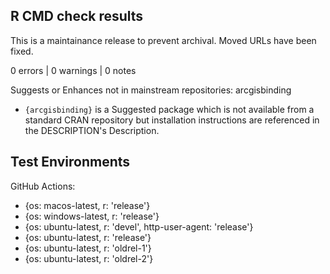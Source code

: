 ## R CMD check results

This is a maintainance release to prevent archival. Moved URLs have been fixed.

0 errors | 0 warnings | 0 notes

Suggests or Enhances not in mainstream repositories:
  arcgisbinding

- `{arcgisbinding}` is a Suggested package which is not available from a standard CRAN repository but installation instructions are referenced in the DESCRIPTION's Description.


## Test Environments 

GitHub Actions: 

- {os: macos-latest,   r: 'release'}
- {os: windows-latest, r: 'release'}
- {os: ubuntu-latest,   r: 'devel', http-user-agent: 'release'}
- {os: ubuntu-latest,   r: 'release'}
- {os: ubuntu-latest,   r: 'oldrel-1'}
- {os: ubuntu-latest,   r: 'oldrel-2'}

